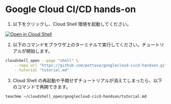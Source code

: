 # Google Cloud CI/CD hands-on

1. 以下をクリックし、Cloud Shell 環境を起動してください。

[![Open in Cloud Shell](https://gstatic.com/cloudssh/images/open-btn.png)](https://console.cloud.google.com/home/dashboard?cloudshell=true)

2. 以下のコマンドをブラウザ上のターミナルで実行してください。チュートリアルが開始します。

```sh
cloudshell_open --page "shell" \
    --repo_url "https://github.com/pottava/googlecloud-cicd-handson.git" \
    --tutorial "tutorial.md"
```

3. Cloud Shell の再起動や予期せずチュートリアルが消えてしまったら、以下のコマンドで再開できます。

```sh
teachme ~/cloudshell_open/googlecloud-cicd-handson/tutorial.md
```
